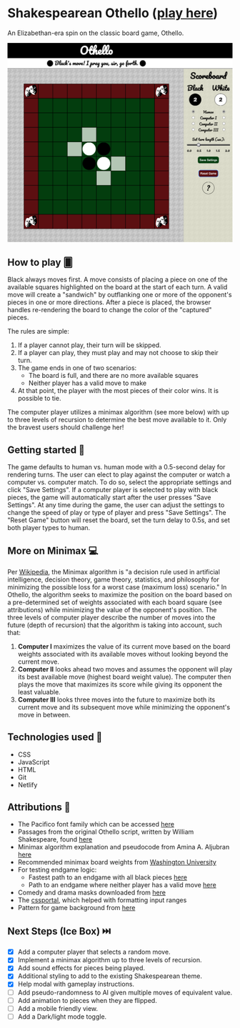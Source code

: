 # Shakespearean Othello ([play here](https://shakespearean-othello.netlify.app/))

An Elizabethan-era spin on the classic board game, Othello. 

![Game screenshot](https://github.com/callumnelson/othello/blob/main/assets/images/screenshot-2.png)

## How to play 🂠

Black always moves first. A move consists of placing a piece on one of the available squares highlighted on the board at the start of each turn. A valid move will create a "sandwich" by outflanking one or more of the opponent's pieces in one or more directions. After a piece is placed, the browser handles re-rendering the board to change the color of the "captured" pieces. 

The rules are simple:
1. If a player cannot play, their turn will be skipped. 
2. If a player can play, they must play and may not choose to skip their turn. 
3. The game ends in one of two scenarios: 
    - The board is full, and there are no more available squares
    - Neither player has a valid move to make
4. At that point, the player with the most pieces of their color wins. It is possible to tie. 

The computer player utilizes a minimax algorithm (see more below) with up to three levels of recursion to determine the best move available to it. Only the bravest users should challenge her!

## Getting started 🏁

The game defaults to human vs. human mode with a 0.5-second delay for rendering turns. The user can elect to play against the computer or watch a computer vs. computer match. To do so, select the appropriate settings and click "Save Settings". If a computer player is selected to play with black pieces, the game will automatically start after the user presses "Save Settings". At any time during the game, the user can adjust the settings to change the speed of play or type of player and press "Save Settings". The "Reset Game" button will reset the board, set the turn delay to 0.5s, and set both player types to human. 

## More on Minimax 💻

Per [Wikipedia](https://en.wikipedia.org/wiki/Minimax), the Minimax algorithm is "a decision rule used in artificial intelligence, decision theory, game theory, statistics, and philosophy for minimizing the possible loss for a worst case (maximum loss) scenario." In Othello, the algorithm seeks to maximize the position on the board based on a pre-determined set of weights associated with each board square (see attributions) while minimizing the value of the opponent's position. The three levels of computer player describe the number of moves into the future (depth of recursion) that the algorithm is taking into account, such that:
1. **Computer I** maximizes the value of its current move based on the board weights associated with its available moves without looking beyond the current move. 
2. **Computer II** looks ahead two moves and assumes the opponent will play its best available move (highest board weight value). The computer then plays the move that maximizes its score while giving its opponent the least valuable. 
3. **Computer III** looks three moves into the future to maximize both its current move and its subsequent move while minimizing the opponent's move in between. 

## Technologies used 💾

* CSS
* JavaScript
* HTML
* Git
* Netlify

## Attributions 🤩

* The Pacifico font family which can be accessed [here](https://fonts.google.com/specimen/Pacifico)
* Passages from the original Othello script, written by William Shakespeare, found [here](http://shakespeare.mit.edu/othello/full.html)
* Minimax algorithm explanation and pseudocode from Amina A. Aljubran [here](http://cs.indstate.edu/~aaljubran/paper.pdf)
* Recommended minimax board weights from [Washington University](https://courses.cs.washington.edu/courses/cse573/04au/Project/mini1/O-Thell-Us/Othellus.pdf)
* For testing endgame logic:
    - Fastest path to an endgame with all black pieces [here](https://www.youtube.com/watch?v=6ehiWOSp_wk&ab_channel=SAWADYYY)
    - Path to an endgame where neither player has a valid move [here](https://www.youtube.com/watch?v=B2RKnhTrbTs&ab_channel=BelgianOthelloAssociation)
* Comedy and drama masks downloaded from [here](https://pixabay.com/vectors/drama-comedy-and-tragedy-theater-312318/)
* The [cssportal](https://www.cssportal.com/style-input-range/), which helped with formatting input ranges
* Pattern for game background from [here](https://heropatterns.com/)

## Next Steps (Ice Box) ⏭️

- [x] Add a computer player that selects a random move.
- [x] Implement a minimax algorithm up to three levels of recursion.
- [x] Add sound effects for pieces being played.
- [x] Additional styling to add to the existing Shakespearean theme.
- [x] Help modal with gameplay instructions.
- [ ] Add pseudo-randomness to AI given multiple moves of equivalent value.
- [ ] Add animation to pieces when they are flipped.
- [ ] Add a mobile friendly view.
- [ ] Add a Dark/light mode toggle.
